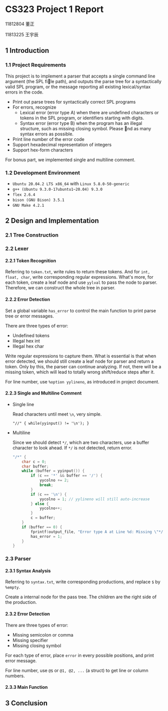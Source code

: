 # CS323 Project 1 Report

11812804 董正

11813225 王宇辰

## 1 Introduction

### 1.1 Project Requirements

This project is to implement a parser that accepts a single command line argument (the SPL file path), and outputs the parse tree for a syntactically valid SPL program, or the message reporting all existing lexical/syntax errors in the code.

* Print out parse trees for syntactically correct SPL programs
* For errors, recognize
  * Lexical error (error type A) when there are undefined characters or tokens in the SPL
    program, or identifiers starting with digits.
  * Syntax error (error type B) when the program has an illegal structure, such as missing
    closing symbol. Please nd as many syntax errors as possible.
* Print line number of the error code
* Support hexadecimal representation of integers
* Support hex-form characters

For bonus part, we implemented single and multiline comment.

### 1.2 Development Environment

* `Ubuntu 20.04.2 LTS x86_64` with `Linux 5.8.0-50-generic`
* `g++ (Ubuntu 9.3.0-17ubuntu1~20.04) 9.3.0`
* `flex 2.6.4`
* `bison (GNU Bison) 3.5.1`
* `GNU Make 4.2.1`

## 2 Design and Implementation

### 2.1 Tree Construction



### 2.2 Lexer

#### 2.2.1 Token Recognition

Referring to `token.txt`, write rules to return these tokens. And for `int, float, char`, write corresponding regular expressions. What's more, for each token, create a leaf node and use `yylval` to pass the node to parser. Therefore, we can construct the whole tree in parser.

#### 2.2.2 Error Detection

Set a global variable `has_error` to control the main function to print parse tree or error messages.

There are three types of error:

* Undefined tokens
* Illegal hex int
* Illegal hex char

Write regular expressions to capture them. What is essential is that when error detected, we should still create a leaf node for parser and return a token. Only by this, the parser can continue analyzing. If not, there will be a missing token, which will lead to totally wrong shift/reduce steps after it.

For line number, use `%option yylineno`, as introduced in project document.

#### 2.2.3 Single and Multiline Comment

* Single line

  Read characters until meet `\n`, very simple.

  `"//" { while(yyinput() != '\n'); }`

* Multiline

  Since we should detect `*/`, which are two characters, use a buffer character to look ahead. If `*/` is not detected, return error.

  ```c
  "/*" {
      char c = 0;
      char buffer;
      while (buffer = yyinput()) {
          if (c == '*' && buffer == '/') {
              yycolno += 2;
              break;
          }
          if (c == '\n') {
              yycolno = 1; // yylineno will still auto-increase
          } else {
              yycolno++;
          }
          c = buffer;
      }
      if (buffer == 0) {
          fprintf(output_file, "Error type A at Line %d: Missing \"*/\"\n", yylineno);
          has_error = 1;
      }
  }
  ```

### 2.3 Parser

#### 2.3.1 Syntax Analysis

Referring to `syntax.txt`, write corresponding productions, and replace `$` by `%empty`.

Create a internal node for the pass tree. The children are the right side of the production.

#### 2.3.2 Error Detection

There are three types of error:

* Missing semicolon or comma
* Missing specifier
* Missing closing symbol

For each type of error, place `error` in every possible positions, and print error message.

For line number, use `@$` or `@1, @2, ...` (a struct) to get line or column numbers.

#### 2.3.3 Main Function



## 3 Conclusion
